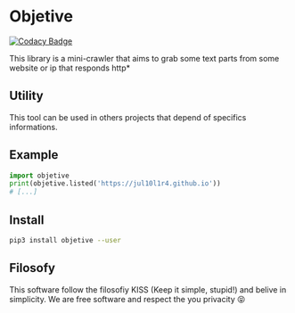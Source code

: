 # Objetive

[![Codacy Badge](https://api.codacy.com/project/badge/Grade/1228a60a21b14b01a2df3624f1f99288)](https://app.codacy.com/manual/Jul10l1r4/objetive?utm_source=github.com&utm_medium=referral&utm_content=Jul10l1r4/objetive&utm_campaign=Badge_Grade_Dashboard)

This library is a mini-crawler that aims to grab some text parts from some website or ip that responds http*

## Utility
This tool can be used in others projects that depend of specifics informations.

## Example
```python
import objetive
print(objetive.listed('https://jul10l1r4.github.io'))
# [...]
```

## Install
```bash
pip3 install objetive --user
```

## Filosofy
This software follow the filosofiy KISS (Keep it simple, stupid!) and belive in simplicity.
We are free software and respect the you privacity :stuck_out_tongue_closed_eyes:
